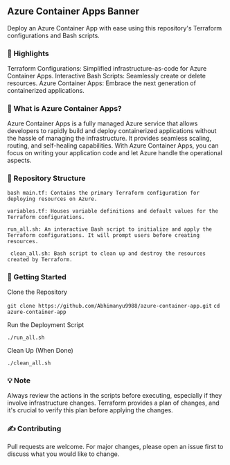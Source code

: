 ## Azure Container Apps Banner

Deploy an Azure Container App with ease using this repository's Terraform configurations and Bash scripts.

### 🌟 Highlights

Terraform Configurations: Simplified infrastructure-as-code for Azure Container Apps.
Interactive Bash Scripts: Seamlessly create or delete resources.
Azure Container Apps: Embrace the next generation of containerized applications.

### 📘 What is Azure Container Apps?
Azure Container Apps is a fully managed Azure service that allows developers to rapidly build and deploy containerized applications without the hassle of managing the infrastructure. It provides seamless scaling, routing, and self-healing capabilities. With Azure Container Apps, you can focus on writing your application code and let Azure handle the operational aspects.


### 📁 Repository Structure

```bash main.tf: Contains the primary Terraform configuration for deploying resources on Azure. ```

``` variables.tf: Houses variable definitions and default values for the Terraform configurations. ```

``` run_all.sh: An interactive Bash script to initialize and apply the Terraform configurations. It will prompt users before creating resources. ```

``` clean_all.sh: Bash script to clean up and destroy the resources created by Terraform.```


### 🚀 Getting Started
Clone the Repository

``` git clone https://github.com/Abhimanyu9988/azure-container-app.git ```
``` cd azure-container-app ```

Run the Deployment Script

``` ./run_all.sh ```

Clean Up (When Done)

```./clean_all.sh```


### 💡 Note
Always review the actions in the scripts before executing, especially if they involve infrastructure changes. Terraform provides a plan of changes, and it's crucial to verify this plan before applying the changes.


### ✍️ Contributing
Pull requests are welcome. For major changes, please open an issue first to discuss what you would like to change.

